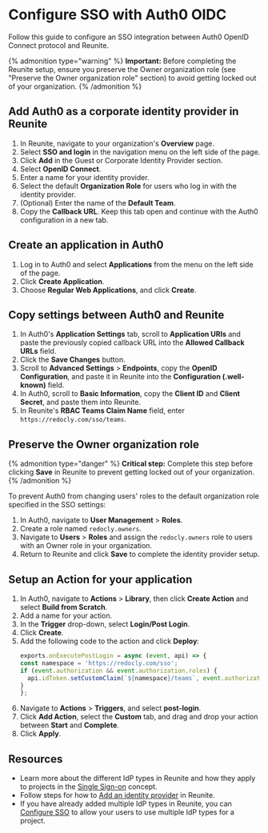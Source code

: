 # Configure SSO with Auth0 OIDC

Follow this guide to configure an SSO integration between Auth0 OpenID Connect protocol and Reunite.

{% admonition type="warning" %}
**Important:** Before completing the Reunite setup, ensure you preserve the Owner organization role (see "Preserve the Owner organization role" section) to avoid getting locked out of your organization.
{% /admonition %}

## Add Auth0 as a corporate identity provider in Reunite

1. In Reunite, navigate to your organization's **Overview** page.
1. Select **SSO and login** in the navigation menu on the left side of the page.
1. Click **Add** in the Guest or Corporate Identity Provider section.
1. Select **OpenID Connect**.
1. Enter a name for your identity provider.
1. Select the default **Organization Role** for users who log in with the identity provider.
1. (Optional) Enter the name of the **Default Team**.
1. Copy the **Callback URL**. Keep this tab open and continue with the Auth0 configuration in a new tab.

## Create an application in Auth0

1. Log in to Auth0 and select **Applications** from the menu on the left side of the page.
1. Click **Create Application**.
1. Choose **Regular Web Applications**, and click **Create**.

## Copy settings between Auth0 and Reunite

1. In Auth0's **Application Settings** tab, scroll to **Application URIs** and paste the previously copied callback URL into the **Allowed Callback URLs** field.
1. Click the **Save Changes** button.
1. Scroll to **Advanced Settings** > **Endpoints**, copy the **OpenID Configuration**, and paste it in Reunite into the **Configuration (.well-known)** field.
1. In Auth0, scroll to **Basic Information**, copy the **Client ID** and **Client Secret**, and paste them into Reunite.
1. In Reunite's **RBAC Teams Claim Name** field, enter `https://redocly.com/sso/teams`.

## Preserve the Owner organization role

{% admonition type="danger" %}
**Critical step:** Complete this step before clicking **Save** in Reunite to prevent getting locked out of your organization.
{% /admonition %}

To prevent Auth0 from changing users' roles to the default organization role specified in the SSO settings:

1. In Auth0, navigate to **User Management** > **Roles**.
1. Create a role named `redocly.owners`.
1. Navigate to **Users** > **Roles** and assign the `redocly.owners` role to users with an Owner role in your organization.
1. Return to Reunite and click **Save** to complete the identity provider setup.

## Setup an Action for your application

1.  In Auth0, navigate to **Actions** > **Library**, then click **Create Action** and select **Build from Scratch**.
1.  Add a name for your action.
1.  In the **Trigger** drop-down, select **Login/Post Login**.
1.  Click **Create**.
1.  Add the following code to the action and click **Deploy**:
    ```js
    exports.onExecutePostLogin = async (event, api) => {
    const namespace = 'https://redocly.com/sso';
    if (event.authorization && event.authorization.roles) {
      api.idToken.setCustomClaim(`${namespace}/teams`, event.authorization.roles);
    }
    };
    ```
1. Navigate to **Actions** > **Triggers**, and select **post-login**.
1. Click **Add Action**, select the **Custom** tab, and drag and drop your action between **Start** and **Complete**.
1. Click **Apply**.

## Resources

- Learn more about the different IdP types in Reunite and how they apply to projects in the [Single Sign-on](sso.md) concept.
- Follow steps for how to [Add an identity provider](./add-idp.md) in Reunite.
- If you have already added multiple IdP types in Reunite, you can [Configure SSO](./configure-sso.md) to allow your users to use multiple IdP types for a project.
